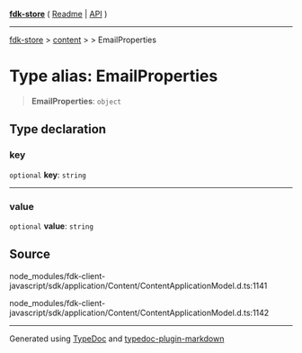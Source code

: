 [**fdk-store**](../../../README.md) ( [Readme](../../../README.md) \| [API](../../../API.md) )

---

[fdk-store](../../../API.md) > [content](../../README.md) > [<internal>](../README.md) > EmailProperties

# Type alias: EmailProperties

> **EmailProperties**: `object`

## Type declaration

### key

`optional` **key**: `string`

---

### value

`optional` **value**: `string`

## Source

node_modules/fdk-client-javascript/sdk/application/Content/ContentApplicationModel.d.ts:1141

node_modules/fdk-client-javascript/sdk/application/Content/ContentApplicationModel.d.ts:1142

---

Generated using [TypeDoc](https://typedoc.org/) and [typedoc-plugin-markdown](https://www.npmjs.com/package/typedoc-plugin-markdown)
